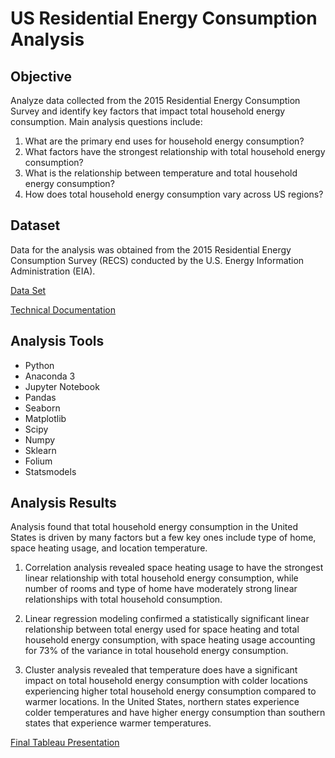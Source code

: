 # US Residential Energy Consumption Analysis


## Objective

Analyze data collected from the 2015 Residential Energy Consumption Survey and identify key factors that impact total household energy consumption.  Main analysis questions include:
 
1. What are the primary end uses for household energy consumption? 
2. What factors have the strongest relationship with total household energy consumption? 
3. What is the relationship between temperature and total household energy consumption? 
4. How does total household energy consumption vary across US regions?


## Dataset

Data for the analysis was obtained from the 2015 Residential Energy Consumption Survey (RECS) conducted by the U.S. Energy Information Administration (EIA).

[Data Set](https://www.eia.gov/consumption/residential/data/2015/index.php?view=microdata)

[Technical Documentation](https://www.eia.gov/consumption/residential/data/2015/index.php?view=methodology)

## Analysis Tools

- Python  
- Anaconda 3
- Jupyter Notebook
- Pandas
- Seaborn
- Matplotlib
- Scipy
- Numpy
- Sklearn
- Folium
- Statsmodels

## Analysis Results

Analysis found that total household energy consumption in the United States is driven by many factors but a few key ones include type of home, space heating usage, and location temperature.   

1. Correlation analysis revealed space heating usage to have the strongest linear relationship with total household energy consumption, while number of rooms and type of home have moderately strong linear relationships with total household consumption.  

2. Linear regression modeling confirmed a statistically significant linear relationship between total energy used for space heating and total household energy consumption, with space heating usage accounting for 73% of the variance in total household energy consumption.  

3. Cluster analysis revealed that temperature does have a significant impact on total household energy consumption with colder locations experiencing higher total household energy consumption compared to warmer locations. In the United States, northern states experience colder temperatures and have higher energy consumption than southern states that experience warmer temperatures.

[Final Tableau Presentation](https://public.tableau.com/views/RECSAnalysis/USHouseholdEnergyConsumptionAnalysis?:language=en-US&publish=yes&:display_count=n&:origin=viz_share_link)
